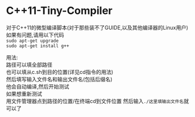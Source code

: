 # C++11-Tiny-Compiler
对于C++11的微型编译脚本(对于那些装不了GUIDE,以及其他编译器的Linux用户)  
如果有问题,请用以下代码  
`sudo apt-get upgrade`  
`sudo apt-get install g++`  
  
用法:  
路径可以填全部路径  
也可以填从c.sh到目的位置(详见cd指令的用法)  
然后填写输入文件名和输出文件名(包括后缀名)  
他会自动编译,然后开始测试  
如果想重新测试  
用文件管理器点到路径的位置/在终端cd到文件位置
然后输入`./这里填输出文件名`就可以了
